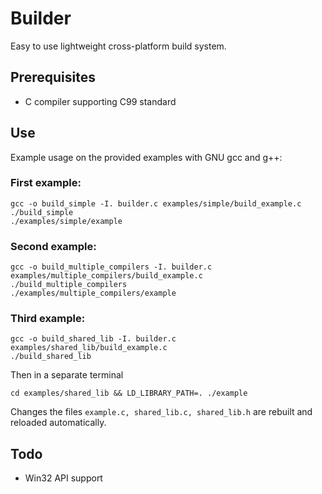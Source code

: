 # Builder

Easy to use lightweight cross-platform build system.

## Prerequisites
* C compiler supporting C99 standard

## Use
Example usage on the provided examples with GNU gcc and g++:

### First example:
```
gcc -o build_simple -I. builder.c examples/simple/build_example.c
./build_simple
./examples/simple/example
```

### Second example:
```
gcc -o build_multiple_compilers -I. builder.c examples/multiple_compilers/build_example.c
./build_multiple_compilers
./examples/multiple_compilers/example
```

### Third example:
```
gcc -o build_shared_lib -I. builder.c examples/shared_lib/build_example.c
./build_shared_lib
```
Then in a separate terminal
```
cd examples/shared_lib && LD_LIBRARY_PATH=. ./example
```
Changes the files `example.c, shared_lib.c, shared_lib.h` are rebuilt and reloaded automatically.

## Todo
* Win32 API support
